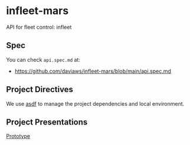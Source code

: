 # infleet-mars
API for fleet control: infleet

## Spec
You can check `api.spec.md` at:
* https://github.com/daviaws/infleet-mars/blob/main/api.spec.md

## Project Directives
We use [asdf](https://asdf-vm.com/guide/getting-started.html) to manage the project dependencies and local environment.

## Project Presentations
[Prototype](https://docs.google.com/presentation/d/1mQShpGhP_GbaQYnxiHT8B8ffwb1shBf6-4iHqIn31Pw)